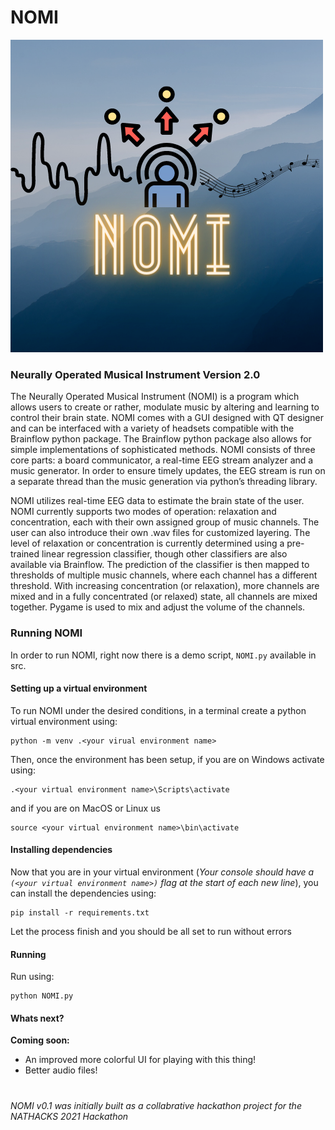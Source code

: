 # NOMI

![logo](https://github.com/LeonardoFerrisi/NOMI/blob/main/logo.png)

### Neurally Operated Musical Instrument Version 2.0

The Neurally Operated Musical Instrument (NOMI) is a program which allows users to create or rather, modulate music by altering and learning to control their brain state. NOMI comes with a GUI designed with QT designer and can be interfaced with a variety of headsets compatible with the Brainflow python package. The Brainflow python package also allows for simple implementations of sophisticated methods. NOMI consists of three core parts: a board communicator, a real-time EEG stream analyzer and a music generator. In order to ensure timely updates, the EEG stream is run on a separate thread than the music generation via python’s threading library. 

NOMI utilizes real-time EEG data to estimate the brain state of the user. NOMI currently supports two modes of operation: relaxation and concentration, each with their own assigned group of music channels. The user can also introduce their own .wav files for customized layering. The level of relaxation or concentration is currently determined using a pre-trained linear regression classifier, though other classifiers are also available via Brainflow. The prediction of the classifier is then mapped to thresholds of multiple music channels, where each channel has a different threshold. With increasing concentration (or relaxation), more channels are mixed and in a fully concentrated (or relaxed) state, all channels are mixed together. Pygame is used to mix and adjust the volume of the channels. 

### Running NOMI

In order to run NOMI, right now there is a demo script, `NOMI.py` available in src.

#### Setting up a virtual environment

To run NOMI under the desired conditions, in a terminal create a python virtual environment using:

    python -m venv .<your virual environment name>

Then, once the environment has been setup, if you are on Windows activate using:

    .<your virtual environment name>\Scripts\activate

and if you are on MacOS or Linux us

    source <your virtual environment name>\bin\activate

#### Installing dependencies

Now that you are in your virtual environment (*Your console should have a `(<your virtual environment name>)` flag at the start of each new line*),
you can install the dependencies using:

    pip install -r requirements.txt

Let the process finish and you should be all set to run without errors

#### Running

Run using:

    python NOMI.py

#### Whats next?

**Coming soon:** 

- An improved more colorful UI for playing with this thing!
- Better audio files!

# 

###### NOMI v0.1 was initially built as a collabrative hackathon project for the NATHACKS 2021 Hackathon
